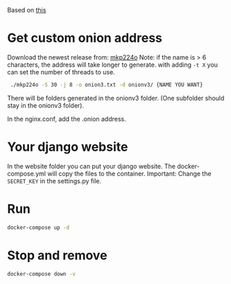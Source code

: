 Based on [this](https://devedge.github.io/2021-02-05/deploying-a-website-to-tor-with-docker-compose/)

# Get custom onion address
Download the newest release from: [mkp224o](https://github.com/cathugger/mkp224o/releases)
Note: if the name is > 6 characters, the address will take longer to generate.
with adding `-t X` you can set the number of threads to use.
```bash
 ./mkp224o -S 30 -j 8 -o onion3.txt -d onionv3/ {NAME YOU WANT}
```
There will be folders generated in the onionv3 folder. (One subfolder should stay in the onionv3 folder).

In the nginx.conf, add the .onion address.


# Your django website
In the website folder you can put your django website. The docker-compose.yml will copy the files to the container.
Important: Change the `SECRET_KEY` in the settings.py file.

# Run
```bash
docker-compose up -d
```

# Stop and remove
```bash
docker-compose down -v
```
